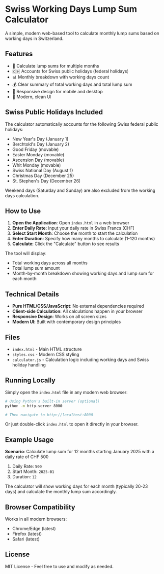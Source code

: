 # Swiss Working Days Lump Sum Calculator

A simple, modern web-based tool to calculate monthly lump sums based on working days in Switzerland.

## Features

- 📅 Calculate lump sums for multiple months
- 🇨🇭 Accounts for Swiss public holidays (federal holidays)
- 📊 Monthly breakdown with working days count
- 💰 Clear summary of total working days and total lump sum
- 📱 Responsive design for mobile and desktop
- 🎨 Modern, clean UI

## Swiss Public Holidays Included

The calculator automatically accounts for the following Swiss federal public holidays:

- New Year's Day (January 1)
- Berchtold's Day (January 2)
- Good Friday (movable)
- Easter Monday (movable)
- Ascension Day (movable)
- Whit Monday (movable)
- Swiss National Day (August 1)
- Christmas Day (December 25)
- St. Stephen's Day (December 26)

Weekend days (Saturday and Sunday) are also excluded from the working days calculation.

## How to Use

1. **Open the Application**: Open `index.html` in a web browser
2. **Enter Daily Rate**: Input your daily rate in Swiss Francs (CHF)
3. **Select Start Month**: Choose the month to start the calculation
4. **Enter Duration**: Specify how many months to calculate (1-120 months)
5. **Calculate**: Click the "Calculate" button to see results

The tool will display:
- Total working days across all months
- Total lump sum amount
- Month-by-month breakdown showing working days and lump sum for each month

## Technical Details

- **Pure HTML/CSS/JavaScript**: No external dependencies required
- **Client-side Calculation**: All calculations happen in your browser
- **Responsive Design**: Works on all screen sizes
- **Modern UI**: Built with contemporary design principles

## Files

- `index.html` - Main HTML structure
- `styles.css` - Modern CSS styling
- `calculator.js` - Calculation logic including working days and Swiss holiday handling

## Running Locally

Simply open the `index.html` file in any modern web browser:

```bash
# Using Python's built-in server (optional)
python -m http.server 8000

# Then navigate to http://localhost:8000
```

Or just double-click `index.html` to open it directly in your browser.

## Example Usage

**Scenario**: Calculate lump sum for 12 months starting January 2025 with a daily rate of CHF 500

1. Daily Rate: `500`
2. Start Month: `2025-01`
3. Duration: `12`

The calculator will show working days for each month (typically 20-23 days) and calculate the monthly lump sum accordingly.

## Browser Compatibility

Works in all modern browsers:
- Chrome/Edge (latest)
- Firefox (latest)
- Safari (latest)

## License

MIT License - Feel free to use and modify as needed.

